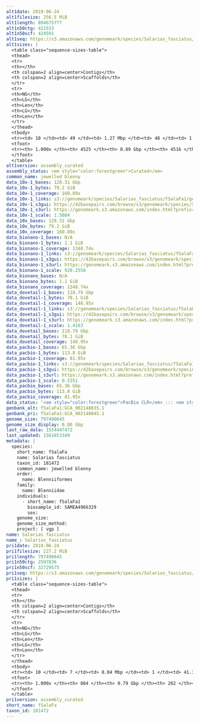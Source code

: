 ```yaml
---
alt1date: 2019-06-24
alt1filesize: 256.5 MiB
alt1length: 894675777
alt1n50ctg: 421533
alt1n50scf: 424591
alt1seq: https://s3.amazonaws.com/genomeark/species/Salarias_fasciatus/fSalaFa1/assembly_curated/fSalaFa1.alt.cur.20190624.fasta.gz
alt1sizes: |
  <table class="sequence-sizes-table">
  <thead>
  <tr>
  <th></th>
  <th colspan=2 align=center>Contigs</th>
  <th colspan=2 align=center>Scaffolds</th>
  </tr>
  <tr>
  <th>NG</th>
  <th>LG</th>
  <th>Len</th>
  <th>LG</th>
  <th>Len</th>
  </tr>
  </thead>
  <tbody>
  <tr><td> 10 </td><td> 49 </td><td> 1.27 Mbp </td><td> 48 </td><td> 1.30 Mbp </td></tr>  <tr><td> 20 </td><td> 137 </td><td> 0.86 Mbp </td><td> 135 </td><td> 0.87 Mbp </td></tr>  <tr><td> 30 </td><td> 260 </td><td> 0.64 Mbp </td><td> 257 </td><td> 0.64 Mbp </td></tr>  <tr><td> 40 </td><td> 418 </td><td> 0.51 Mbp </td><td> 414 </td><td> 0.51 Mbp </td></tr>  <tr style="background-color:#cccccc;"><td> 50 </td><td> 609 </td><td> 421.53 Kbp </td><td> 605 </td><td> 424.59 Kbp </td></tr>  <tr><td> 60 </td><td> 848 </td><td> 324.06 Kbp </td><td> 842 </td><td> 326.98 Kbp </td></tr>  <tr><td> 70 </td><td> 1166 </td><td> 238.76 Kbp </td><td> 1160 </td><td> 240.72 Kbp </td></tr>  <tr><td> 80 </td><td> 1639 </td><td> 147.67 Kbp </td><td> 1631 </td><td> 148.43 Kbp </td></tr>  <tr><td> 90 </td><td> 2480 </td><td> 78.06 Kbp </td><td> 2471 </td><td> 78.45 Kbp </td></tr>  <tr><td> 100 </td><td> 4524 </td><td> 159  bp </td><td> 4515 </td><td> 159  bp </td></tr>  </tbody>
  <tfoot>
  <tr><th> 1.000x </th><th> 4525 </th><th> 0.89 Gbp </th><th> 4516 </th><th> 0.89 Gbp </th></tr>
  </tfoot>
  </table>
alt1version: assembly_curated
assembly_status: <em style="color:forestgreen">Curated</em>
common_name: jewelled blenny
data_10x-1_bases: 128.31 Gbp
data_10x-1_bytes: 79.2 GiB
data_10x-1_coverage: 160.89x
data_10x-1_links: s3://genomeark/species/Salarias_fasciatus/fSalaFa1/genomic_data/10x/<br>
data_10x-1_s3gui: https://42basepairs.com/browse/s3/genomeark/species/Salarias_fasciatus/fSalaFa1/genomic_data/10x/
data_10x-1_s3url: https://genomeark.s3.amazonaws.com/index.html?prefix=species/Salarias_fasciatus/fSalaFa1/genomic_data/10x/
data_10x-1_scale: 1.5084
data_10x_bases: 128.31 Gbp
data_10x_bytes: 79.2 GiB
data_10x_coverage: 160.89x
data_bionano-1_bases: N/A
data_bionano-1_bytes: 1.1 GiB
data_bionano-1_coverage: 1348.74x
data_bionano-1_links: s3://genomeark/species/Salarias_fasciatus/fSalaFa1/genomic_data/bionano/<br>
data_bionano-1_s3gui: https://42basepairs.com/browse/s3/genomeark/species/Salarias_fasciatus/fSalaFa1/genomic_data/bionano/
data_bionano-1_s3url: https://genomeark.s3.amazonaws.com/index.html?prefix=species/Salarias_fasciatus/fSalaFa1/genomic_data/bionano/
data_bionano-1_scale: 928.2556
data_bionano_bases: N/A
data_bionano_bytes: 1.1 GiB
data_bionano_coverage: 1348.74x
data_dovetail-1_bases: 118.79 Gbp
data_dovetail-1_bytes: 78.1 GiB
data_dovetail-1_coverage: 148.95x
data_dovetail-1_links: s3://genomeark/species/Salarias_fasciatus/fSalaFa1/genomic_data/dovetail/<br>
data_dovetail-1_s3gui: https://42basepairs.com/browse/s3/genomeark/species/Salarias_fasciatus/fSalaFa1/genomic_data/dovetail/
data_dovetail-1_s3url: https://genomeark.s3.amazonaws.com/index.html?prefix=species/Salarias_fasciatus/fSalaFa1/genomic_data/dovetail/
data_dovetail-1_scale: 1.4163
data_dovetail_bases: 118.79 Gbp
data_dovetail_bytes: 78.1 GiB
data_dovetail_coverage: 148.95x
data_pacbio-1_bases: 65.36 Gbp
data_pacbio-1_bytes: 113.8 GiB
data_pacbio-1_coverage: 81.95x
data_pacbio-1_links: s3://genomeark/species/Salarias_fasciatus/fSalaFa1/genomic_data/pacbio/<br>
data_pacbio-1_s3gui: https://42basepairs.com/browse/s3/genomeark/species/Salarias_fasciatus/fSalaFa1/genomic_data/pacbio/
data_pacbio-1_s3url: https://genomeark.s3.amazonaws.com/index.html?prefix=species/Salarias_fasciatus/fSalaFa1/genomic_data/pacbio/
data_pacbio-1_scale: 0.5351
data_pacbio_bases: 65.36 Gbp
data_pacbio_bytes: 113.8 GiB
data_pacbio_coverage: 81.95x
data_status: '<em style="color:forestgreen">PacBio CLR</em> ::: <em style="color:forestgreen">10x</em> ::: <em style="color:forestgreen">Dovetail</em>'
genbank_alt: fSalaFa1:GCA_902148835.1
genbank_pri: fSalaFa1:GCA_902148845.1
genome_size: 797490645
genome_size_display: 0.80 Gbp
last_raw_data: 1554447472
last_updated: 1561653349
metadata: |
  species:
    short_name: fSalaFa
    name: Salarias fasciatus
    taxon_id: 181472
    common_name: jewelled blenny
    order:
      name: Blenniiformes
    family:
      name: Blenniidae
    individuals:
      - short_name: fSalaFa1
        biosample_id: SAMEA4966329
        sex:
    genome_size:
    genome_size_method:
    project: [ vgp ]
name: Salarias fasciatus
name_: Salarias_fasciatus
pri1date: 2019-06-24
pri1filesize: 227.2 MiB
pri1length: 797490645
pri1n50ctg: 2597836
pri1n50scf: 32729575
pri1seq: https://s3.amazonaws.com/genomeark/species/Salarias_fasciatus/fSalaFa1/assembly_curated/fSalaFa1.pri.cur.20190624.fasta.gz
pri1sizes: |
  <table class="sequence-sizes-table">
  <thead>
  <tr>
  <th></th>
  <th colspan=2 align=center>Contigs</th>
  <th colspan=2 align=center>Scaffolds</th>
  </tr>
  <tr>
  <th>NG</th>
  <th>LG</th>
  <th>Len</th>
  <th>LG</th>
  <th>Len</th>
  </tr>
  </thead>
  <tbody>
  <tr><td> 10 </td><td> 7 </td><td> 8.04 Mbp </td><td> 1 </td><td> 41.30 Mbp </td></tr>  <tr><td> 20 </td><td> 19 </td><td> 5.50 Mbp </td><td> 3 </td><td> 41.01 Mbp </td></tr>  <tr><td> 30 </td><td> 36 </td><td> 4.16 Mbp </td><td> 6 </td><td> 35.75 Mbp </td></tr>  <tr><td> 40 </td><td> 57 </td><td> 3.32 Mbp </td><td> 8 </td><td> 34.15 Mbp </td></tr>  <tr style="background-color:#cccccc;"><td> 50 </td><td> 85 </td><td style="background-color:#88ff88;"> 2.60 Mbp </td><td> 10 </td><td style="background-color:#88ff88;"> 32.73 Mbp </td></tr>  <tr><td> 60 </td><td> 119 </td><td> 2.03 Mbp </td><td> 13 </td><td> 30.60 Mbp </td></tr>  <tr><td> 70 </td><td> 164 </td><td> 1.51 Mbp </td><td> 15 </td><td> 29.90 Mbp </td></tr>  <tr><td> 80 </td><td> 225 </td><td> 1.08 Mbp </td><td> 18 </td><td> 27.17 Mbp </td></tr>  <tr><td> 90 </td><td> 331 </td><td> 0.52 Mbp </td><td> 21 </td><td> 22.43 Mbp </td></tr>  <tr><td> 100 </td><td> 803 </td><td> 806  bp </td><td> 201 </td><td> 3.08 Kbp </td></tr>  </tbody>
  <tfoot>
  <tr><th> 1.000x </th><th> 804 </th><th> 0.79 Gbp </th><th> 202 </th><th> 0.80 Gbp </th></tr>
  </tfoot>
  </table>
pri1version: assembly_curated
short_name: fSalaFa
taxon_id: 181472
---
```

